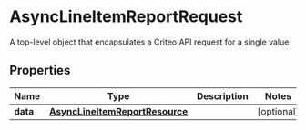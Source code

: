 

# AsyncLineItemReportRequest

A top-level object that encapsulates a Criteo API request for a single value

## Properties

| Name | Type | Description | Notes |
|------------ | ------------- | ------------- | -------------|
|**data** | [**AsyncLineItemReportResource**](AsyncLineItemReportResource.md) |  |  [optional] |



